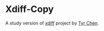 # Xdiff-Copy

A study version of [xdiff](https://crates.io/crates/xdiff) project by [Tyr Chen](https://github.com/tyrchen).
